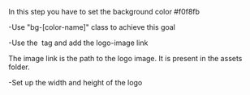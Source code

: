 In this step you have to set the background color #f0f8fb

 -Use "bg-[color-name]" class to achieve this goal

 -Use the <img> tag and add the logo-image link

The image link is the path to the logo image. It is present in the assets folder.

 -Set up the width and height of the logo
